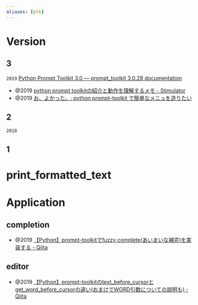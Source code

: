 ```yaml
---
aliases: [ptk]
---
```


# Version
## 3
`2019`
[Python Prompt Toolkit 3.0 — prompt_toolkit 3.0.28 documentation](https://python-prompt-toolkit.readthedocs.io/en/master/)
- @2019 [python prompt toolkitの紹介と動作を理解するメモ - Stimulator](https://vaaaaaanquish.hatenablog.com/entry/2019/07/06/213909)
- @2019 [お、よかった。: python prompt-toolkit で簡単なメニュを造りたい](http://ayageman.blogspot.com/2019/10/python-prompt-toolkit.html)

## 2
`2018`

## 1

# print_formatted_text

# Application

## completion
- @2019 [【Python】prompt-toolkitでfuzzy complete(あいまいな補完)を実装する - Qiita](https://qiita.com/tamago324/items/965b7d129500037c845d)

## editor
- @2019 [【Python】prompt-toolkitのtext_before_cursorとget_word_before_cursorの違い(おまけでWORD引数についての説明も) - Qiita](https://qiita.com/tamago324/items/f3d3db0819834a5dd596)
